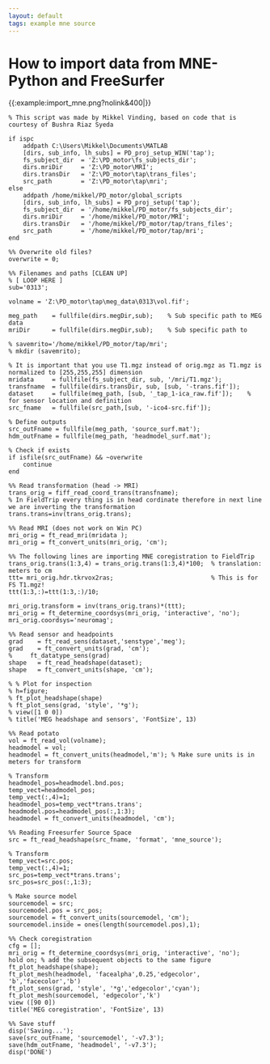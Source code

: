 ```yaml
---
layout: default
tags: example mne source
---
```



# How to import data from MNE-Python and FreeSurfer

{{:example:import_mne.png?nolink&400|}}

	
	
	% This script was made by Mikkel Vinding, based on code that is courtesy of Bushra Riaz Syeda
	
	if ispc
	    addpath C:\Users\Mikkel\Documents\MATLAB
	    [dirs, sub_info, lh_subs] = PD_proj_setup_WIN('tap');
	    fs_subject_dir  = 'Z:\PD_motor\fs_subjects_dir';
	    dirs.mriDir     = 'Z:\PD_motor\MRI';
	    dirs.transDir   = 'Z:\PD_motor\tap\trans_files';
	    src_path        = 'Z:\PD_motor\tap\mri';
	else
	    addpath /home/mikkel/PD_motor/global_scripts
	    [dirs, sub_info, lh_subs] = PD_proj_setup('tap');
	    fs_subject_dir  = '/home/mikkel/PD_motor/fs_subjects_dir';
	    dirs.mriDir     = '/home/mikkel/PD_motor/MRI'; 
	    dirs.transDir   = '/home/mikkel/PD_motor/tap/trans_files';
	    src_path        = '/home/mikkel/PD_motor/tap/mri';
	end
	
	%% Overwrite old files?
	overwrite = 0;
	
	%% Filenames and paths [CLEAN UP]
	% [ LOOP HERE ]
	sub='0313';
	
	volname = 'Z:\PD_motor\tap\meg_data\0313\vol.fif';
	
	meg_path    = fullfile(dirs.megDir,sub);    % Sub specific path to MEG data
	mriDir      = fullfile(dirs.megDir,sub);    % Sub specific path to 
	
	% savemrito='/home/mikkel/PD_motor/tap/mri';
	% mkdir (savemrito);
	
	% It is important that you use T1.mgz instead of orig.mgz as T1.mgz is normalized to [255,255,255] dimension
	mridata     = fullfile(fs_subject_dir, sub, '/mri/T1.mgz');                 
	transfname  = fullfile(dirs.transDir, sub, [sub, '-trans.fif']);
	dataset     = fullfile(meg_path, [sub, '_tap_1-ica_raw.fif']);    % for sensor location and definition 
	src_fname   = fullfile(src_path,[sub, '-ico4-src.fif']);
	
	% Define outputs
	src_outFname = fullfile(meg_path, 'source_surf.mat');
	hdm_outFname = fullfile(meg_path, 'headmodel_surf.mat');
	
	% Check if exists
	if isfile(src_outFname) && ~overwrite
	    continue
	end
	
	%% Read transformation (head -> MRI)
	trans_orig = fiff_read_coord_trans(transfname);
	% In FieldTrip every thing is in head cordinate therefore in next line we are inverting the transformation
	trans.trans=inv(trans_orig.trans);                                         
	
	%% Read MRI (does not work on Win PC)
	mri_orig = ft_read_mri(mridata );
	mri_orig = ft_convert_units(mri_orig, 'cm'); 
	
	%% The following lines are importing MNE coregistration to FieldTrip
	trans_orig.trans(1:3,4) = trans_orig.trans(1:3,4)*100;  % translation: meters to cm
	ttt= mri_orig.hdr.tkrvox2ras;                           % This is for FS T1.mgz!
	ttt(1:3,:)=ttt(1:3,:)/10;
	
	mri_orig.transform = inv(trans_orig.trans)*(ttt);
	mri_orig = ft_determine_coordsys(mri_orig, 'interactive', 'no');
	mri_orig.coordsys='neuromag';
	
	%% Read sensor and headpoints
	grad    = ft_read_sens(dataset,'senstype','meg'); 
	grad    = ft_convert_units(grad, 'cm');
	%     ft_datatype_sens(grad)
	shape   = ft_read_headshape(dataset);
	shape   = ft_convert_units(shape, 'cm');
	
	% % Plot for inspection
	% h=figure;
	% ft_plot_headshape(shape)
	% ft_plot_sens(grad, 'style', '*g');
	% view([1 0 0])
	% title('MEG headshape and sensors', 'FontSize', 13)
	
	%% Read potato
	vol = ft_read_vol(volname);
	headmodel = vol;
	headmodel = ft_convert_units(headmodel,'m'); % Make sure units is in meters for transform
	
	% Transform
	headmodel_pos=headmodel.bnd.pos;
	temp_vect=headmodel_pos;
	temp_vect(:,4)=1;
	headmodel_pos=temp_vect*trans.trans';
	headmodel.pos=headmodel_pos(:,1:3);
	headmodel = ft_convert_units(headmodel, 'cm');
	
	%% Reading Freesurfer Source Space
	src = ft_read_headshape(src_fname, 'format', 'mne_source');
	
	% Transform
	temp_vect=src.pos;
	temp_vect(:,4)=1;
	src_pos=temp_vect*trans.trans';
	src_pos=src_pos(:,1:3);
	
	% Make source model
	sourcemodel = src;
	sourcemodel.pos = src_pos;
	sourcemodel = ft_convert_units(sourcemodel, 'cm');
	sourcemodel.inside = ones(length(sourcemodel.pos),1);
	
	%% Check coregistration
	cfg = [];
	mri_orig = ft_determine_coordsys(mri_orig, 'interactive', 'no');
	hold on; % add the subsequent objects to the same figure
	ft_plot_headshape(shape);
	ft_plot_mesh(headmodel, 'facealpha',0.25,'edgecolor', 'b','facecolor','b')
	ft_plot_sens(grad, 'style', '*g','edgecolor','cyan');
	ft_plot_mesh(sourcemodel, 'edgecolor','k')
	view ([90 0])
	title('MEG coregistration', 'FontSize', 13)
	
	%% Save stuff
	disp('Saving...');
	save(src_outFname, 'sourcemodel', '-v7.3');
	save(hdm_outFname, 'headmodel', '-v7.3');
	disp('DONE')


